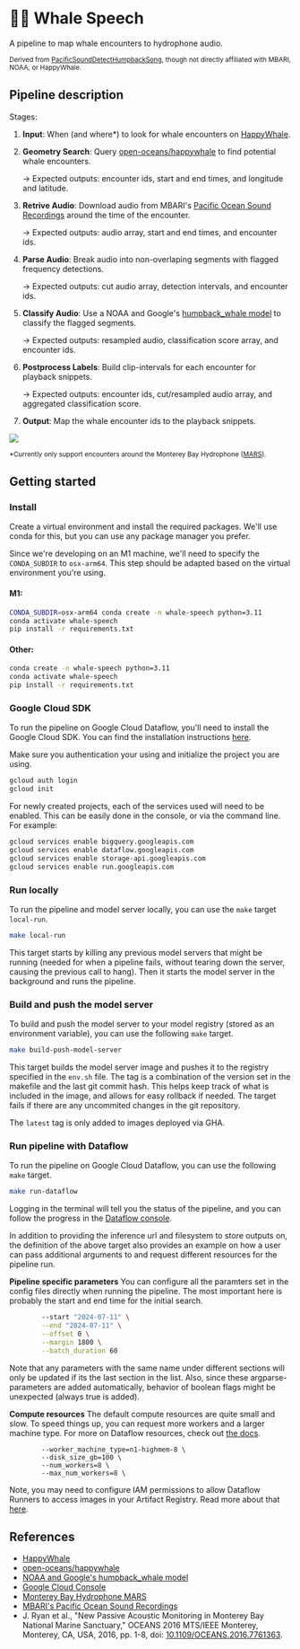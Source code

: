 # 📣🐋 Whale Speech 
A pipeline to map whale encounters to hydrophone audio.

<sub>
Derived from <a href="https://docs.mbari.org/pacific-sound/notebooks/humpbackwhales/detect/PacificSoundDetectHumpbackSong/"> PacificSoundDetectHumpbackSong</a>, though not directly affiliated with MBARI, NOAA, or HappyWhale.
</sub>


## Pipeline description

Stages:
1. **Input**: When (and where*) to look for whale encounters on [HappyWhale](https://happywhale.com/).
2. **Geometry Search**: Query [open-oceans/happywhale](https://github.com/open-oceans/happywhale) to find potential whale encounters. 

   &rarr; Expected outputs: encounter ids, start and end times, and longitude and latitude.

3. **Retrive Audio**: Download audio from MBARI's [Pacific Ocean Sound Recordings](https://registry.opendata.aws/pacific-sound/) around the time of the encounter. 
    
    &rarr; Expected outputs: audio array, start and end times, and encounter ids.
    
4. **Parse Audio**: Break audio into non-overlaping segments with flagged frequency detections. 
        
    &rarr; Expected outputs: cut audio array, detection intervals, and encounter ids.

5. **Classify Audio**: Use a NOAA and Google's [humpback_whale model](https://tfhub.dev/google/humpback_whale/1) to classify the flagged segments.

    &rarr; Expected outputs: resampled audio, classification score array, and encounter ids.

6. **Postprocess Labels**: Build clip-intervals for each encounter for playback snippets.

    &rarr; Expected outputs: encounter ids, cut/resampled audio array, and aggregated classification score.

7. **Output**: Map the whale encounter ids to the playback snippets.

<!-- Light mode -->
[![](https://mermaid.ink/img/pako:eNpVkttOwkAQhl9lMleaFIJFTo0x4SBIItGoV1ouhnZKm2y7ZA9oJby7S1uJzNX-s98cMweMZMwYYCLkV5SSMvA-CwtwNv5MKEioFZHgIiYFy2JnjV5Dq3UPk6v6cyvkhmHBMmejSnhjUlF63SSoyGlD5lZnEbw6LNszjG2cyYab1FwtppV4aIKSTBhW8EJKX8Y8VNi8wTZWCM0lw1SQ1llSXrBzuGu3Hb1saCU30sDKzS1cw2rP6gyeki4azNAWXqQ2OyUj1hqeaMNCN-iiQh8__9rUKTxb4_az_j_TAk4KPcxZ5ZTFbs-HkydEk3LOIQbuGXNCVpgQw-LoULJGvpVFhIFRlj1U0m5TdFXchB7aXUyGZxltFeVn746KDykvNAYH_Mag2_HbN0P_ZtjvjUa3frff9bDEoHP08KeK6LRHtQ38nt8b3A4HHnKcGalW9WFU93H8BWH3qDQ?type=png)](https://mermaid.live/edit#pako:eNpVkttOwkAQhl9lMleaFIJFTo0x4SBIItGoV1ouhnZKm2y7ZA9oJby7S1uJzNX-s98cMweMZMwYYCLkV5SSMvA-CwtwNv5MKEioFZHgIiYFy2JnjV5Dq3UPk6v6cyvkhmHBMmejSnhjUlF63SSoyGlD5lZnEbw6LNszjG2cyYab1FwtppV4aIKSTBhW8EJKX8Y8VNi8wTZWCM0lw1SQ1llSXrBzuGu3Hb1saCU30sDKzS1cw2rP6gyeki4azNAWXqQ2OyUj1hqeaMNCN-iiQh8__9rUKTxb4_az_j_TAk4KPcxZ5ZTFbs-HkydEk3LOIQbuGXNCVpgQw-LoULJGvpVFhIFRlj1U0m5TdFXchB7aXUyGZxltFeVn746KDykvNAYH_Mag2_HbN0P_ZtjvjUa3frff9bDEoHP08KeK6LRHtQ38nt8b3A4HHnKcGalW9WFU93H8BWH3qDQ)

<!-- Dark mode -->
<!-- [![](https://mermaid.ink/img/pako:eNpVkttOwkAQhl9lMleaFALl3BgTzpJIJOKVlIttO6WN2y7ZA1oJ7-7SViNztf_sN8fMGUMREXoYc_EZJkxqeJv5OVgb72LmxawRMk55xCSs8qPRag-NxiNM7qrPAxcBwZJERloWsCUmw-S-TlCS05rMjEpDeLVYeiIYmygVNTepuEpMSzGvg-KUa5KwYVLdxsxLbFFjgeFcUUEw5UypNC5u2AU8NJuWXtW0FIHQsLZzc9uwPJH8A69JlzWm2QE2QumjFCEpBc8sIK5qdFmiT7vfNlUCL0bb_ez_z7SEq0IHM5IZSyO75_PV46NOKCMfPfu0q_3w0c8vlmNGi22Rh-hpachBKcwhQVvCjuegOUZM0yxlB8myP--R5e9C3Gj0zviFXqflNttDtz3s90ajrtvpdxws0GtdHPwuI1rNUWUDt-f2Bt3hwEGKUi3kurqK8jguPzO5pvE?type=png)](https://mermaid.live/edit#pako:eNpVkttOwkAQhl9lMleaFALl3BgTzpJIJOKVlIttO6WN2y7ZA1oJ7-7SViNztf_sN8fMGUMREXoYc_EZJkxqeJv5OVgb72LmxawRMk55xCSs8qPRag-NxiNM7qrPAxcBwZJERloWsCUmw-S-TlCS05rMjEpDeLVYeiIYmygVNTepuEpMSzGvg-KUa5KwYVLdxsxLbFFjgeFcUUEw5UypNC5u2AU8NJuWXtW0FIHQsLZzc9uwPJH8A69JlzWm2QE2QumjFCEpBc8sIK5qdFmiT7vfNlUCL0bb_ez_z7SEq0IHM5IZSyO75_PV46NOKCMfPfu0q_3w0c8vlmNGi22Rh-hpachBKcwhQVvCjuegOUZM0yxlB8myP--R5e9C3Gj0zviFXqflNttDtz3s90ajrtvpdxws0GtdHPwuI1rNUWUDt-f2Bt3hwEGKUi3kurqK8jguPzO5pvE) -->




<sub>
*Currently only support encounters around the Monterey Bay Hydrophone (<a href="https://www.mbari.org/technology/monterey-accelerated-research-system-mars/">MARS</a>).
</sub>

<br>

## Getting started

### Install

Create a virtual environment and install the required packages.
We'll use conda for this, but you can use any package manager you prefer.

Since we're developing on an M1 machine, we'll need to specify the `CONDA_SUBDIR` to `osx-arm64`.
This step should be adapted based on the virtual environment you're using.

#### M1:
```bash
CONDA_SUBDIR=osx-arm64 conda create -n whale-speech python=3.11
conda activate whale-speech
pip install -r requirements.txt
```


#### Other:
```bash
conda create -n whale-speech python=3.11
conda activate whale-speech
pip install -r requirements.txt
```

### Google Cloud SDK
To run the pipeline on Google Cloud Dataflow, you'll need to install the Google Cloud SDK.
You can find the installation instructions [here](https://cloud.google.com/sdk/docs/install).

Make sure you authentication your using and initialize the project you are using.
```bash
gcloud auth login
gcloud init
```

For newly created projects, each of the services used will need to be enabled. 
This can be easily done in the console, or via the command line. 
For example:
```bash
gcloud services enable bigquery.googleapis.com
gcloud services enable dataflow.googleapis.com
gcloud services enable storage-api.googleapis.com
gcloud services enable run.googleapis.com
```

### Run locally 
To run the pipeline and model server locally, you can use the `make` target `local-run`.

```bash
make local-run
```

This target starts by killing any previous model servers that might be running (needed for when a pipeline fails, without tearing down the server, causing the previous call to hang). 
Then it starts the model server in the background and runs the pipeline.


### Build and push the model server
To build and push the model server to your model registry (stored as an environment variable), you can use the following `make` target.

```bash
make build-push-model-server
```
This target builds the model server image and pushes it to the registry specified in the `env.sh` file.
The tag is a combination of the version set in the makefile and the last git commit hash. 
This helps keep track of what is included in the image, and allows for easy rollback if needed.
The target fails if there are any uncommited changes in the git repository.

The `latest` tag is only added to images deployed via GHA.

### Run pipeline with Dataflow
To run the pipeline on Google Cloud Dataflow, you can use the following `make` target.

```bash
make run-dataflow
```
Logging in the terminal will tell you the status of the pipeline, and you can follow the progress in the [Dataflow console](https://console.cloud.google.com/dataflow/jobs).

In addition to providing the inference url and filesystem to store outputs on, the definition of the above target also provides an example on how a user can pass additional arguments to and request different resources for the pipeline run. 

**Pipeline specific parameters**
You can configure all the paramters set in the config files directly when running the pipeline.
The most important here is probably the start and end time for the initial search. 

```bash
		--start "2024-07-11" \
		--end "2024-07-11" \
		--offset 0 \
		--margin 1800 \
		--batch_duration 60 
```

Note that any parameters with the same name under different sections will only be updated if its the last section in the list. 
Also, since these argparse-parameters are added automatically, behavior of boolean flags might be unexpected (always true is added). 
<!-- TODO fix behavior of boolean in-line parameters -->

**Compute resources**
The default compute resources are quite small and slow. To speed things up, you can request more workers and a larger machine type. For more on Dataflow resources, check out [the docs](https://cloud.google.com/dataflow/docs/reference/pipeline-options#worker-level_options).
```
		--worker_machine_type=n1-highmem-8 \
		--disk_size_gb=100 \
		--num_workers=8 \
		--max_num_workers=8 \
```


Note, you may need to configure IAM permissions to allow Dataflow Runners to access images in your Artifact Registry. Read more about that [here](https://cloud.google.com/dataflow/docs/concepts/security-and-permissions).


## References 
- [HappyWhale](https://happywhale.com/)
- [open-oceans/happywhale](https://github.com/open-oceans/happywhale)
- [NOAA and Google's humpback_whale model](https://tfhub.dev/google/humpback_whale/1)
- [Google Cloud Console](https://console.cloud.google.com/)
- [Monterey Bay Hydrophone MARS](https://www.mbari.org/technology/monterey-accelerated-research-system-mars/)
- [MBARI's Pacific Ocean Sound Recordings](https://registry.opendata.aws/pacific-sound/)
- J. Ryan et al., "New Passive Acoustic Monitoring in Monterey Bay National Marine Sanctuary," OCEANS 2016 MTS/IEEE Monterey, Monterey, CA, USA, 2016, pp. 1-8, doi: [10.1109/OCEANS.2016.7761363](https://ieeexplore.ieee.org/document/7761363).
